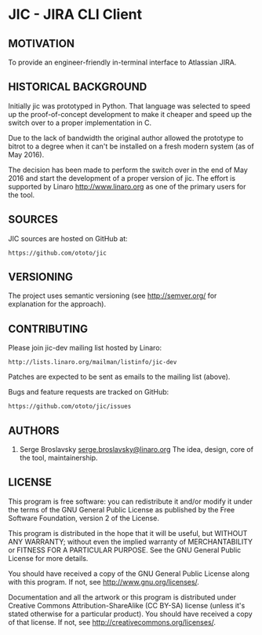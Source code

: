 JIC - JIRA CLI Client
=====================

MOTIVATION
----------

To provide an engineer-friendly in-terminal interface to Atlassian JIRA.


HISTORICAL BACKGROUND
---------------------

Initially jic was prototyped in Python. That language was selected to
speed up the proof-of-concept development to make it cheaper and speed
up the switch over to a proper implementation in C.

Due to the lack of bandwidth the original author allowed the prototype
to bitrot to a degree when it can't be installed on a fresh modern
system (as of May 2016).

The decision has been made to perform the switch over in the end of May
2016 and start the development of a proper version of jic. The effort is
supported by Linaro <http://www.linaro.org> as one of the primary users
for the tool.


SOURCES
-------

JIC sources are hosted on GitHub at:

    https://github.com/ototo/jic


VERSIONING
----------

The project uses semantic versioning (see http://semver.org/ for
explanation for the approach).


CONTRIBUTING
------------

Please join jic-dev mailing list hosted by Linaro:

    http://lists.linaro.org/mailman/listinfo/jic-dev

Patches are expected to be sent as emails to the mailing list (above).

Bugs and feature requests are tracked on GitHub:

    https://github.com/ototo/jic/issues


AUTHORS
-------

1. Serge Broslavsky <serge.broslavsky@linaro.org>
    The idea, design, core of the tool, maintainership.


LICENSE
-------

This program is free software: you can redistribute it and/or modify it
under the terms of the GNU General Public License as published by the
Free Software Foundation, version 2 of the License.

This program is distributed in the hope that it will be useful, but
WITHOUT ANY WARRANTY; without even the implied warranty of
MERCHANTABILITY or FITNESS FOR A PARTICULAR PURPOSE.  See the GNU
General Public License for more details.

You should have received a copy of the GNU General Public License along
with this program. If not, see <http://www.gnu.org/licenses/>.

Documentation and all the artwork or this program is distributed under
Creative Commons Attribution-ShareAlike (CC BY-SA) license (unless it's
stated otherwise for a particular product). You should have received a
copy of that license. If not, see <http://creativecommons.org/licenses/>.
